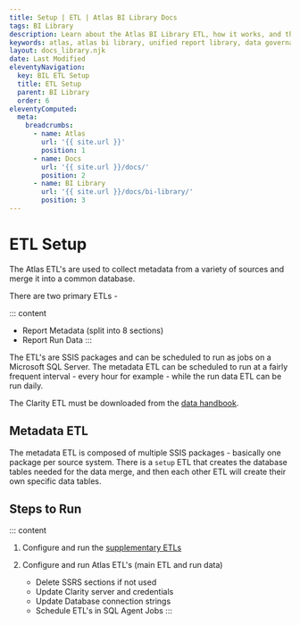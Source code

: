 ```yaml
---
title: Setup | ETL | Atlas BI Library Docs
tags: BI Library
description: Learn about the Atlas BI Library ETL, how it works, and the supplementary ETL's used to gather report metadata.
keywords: atlas, atlas bi library, unified report library, data governance, database, etl, deploy, install, publish
layout: docs_library.njk
date: Last Modified
eleventyNavigation:
  key: BIL ETL Setup
  title: ETL Setup
  parent: BI Library
  order: 6
eleventyComputed:
  meta:
    breadcrumbs:
      - name: Atlas
        url: '{{ site.url }}'
        position: 1
      - name: Docs
        url: '{{ site.url }}/docs/'
        position: 2
      - name: BI Library
        url: '{{ site.url }}/docs/bi-library/'
        position: 3
---
```


# ETL Setup

The Atlas ETL's are used to collect metadata from a variety of sources and merge it into a common database.

There are two primary ETLs -

::: content

- Report Metadata (split into 8 sections)
- Report Run Data
  :::

The ETL's are SSIS packages and can be scheduled to run as jobs on a Microsoft SQL Server. The metadata ETL can be scheduled to run at a fairly frequent interval - every hour for example - while the run data ETL can be run daily.

The Clarity ETL must be downloaded from the [data handbook](https://datahandbook.epic.com/Reports/Details/9000648).

## Metadata ETL

The metadata ETL is composed of multiple SSIS packages - basically one package per source system. There is a `setup` ETL that creates the database tables needed for the data merge, and then each other ETL will create their own specific data tables.

## Steps to Run

::: content

1. Configure and run the [supplementary ETLs](/docs/bi-library/etl/supplementary-etls/)
2. Configure and run Atlas ETL's (main ETL and run data)

   - Delete SSRS sections if not used
   - Update Clarity server and credentials
   - Update Database connection strings
   - Schedule ETL's in SQL Agent Jobs
     :::
